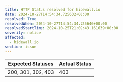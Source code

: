 ```yaml
---
title: HTTP Status resolved for hidewall.io
date: 2024-10-27T14:54:34.725632+00:00
resolved: True
resolvedWhen: 2024-10-27T14:54:34.725646+00:00
resolvedStartTime: 2024-10-25T21:09:43.161639+00:00
severity: notice
affected:
  - hidewall.io
section: issue
---
```


| Expected Statuses | Actual Status  |
|-------------------|----------------|
| 200, 301, 302, 403 | 403 |
